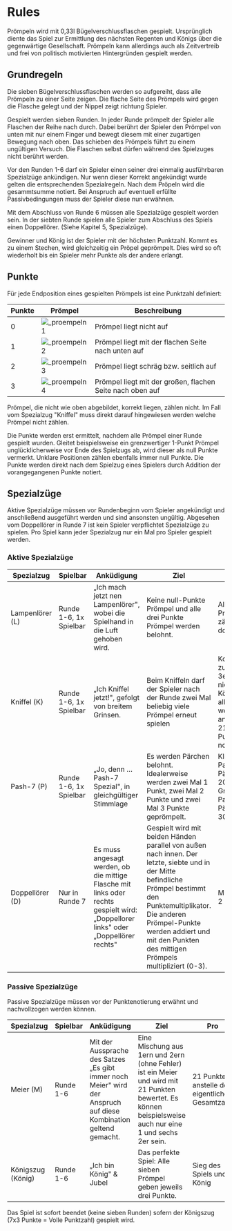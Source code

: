 # Rules

Prömpeln wird mit 0,33l Bügelverschlussflaschen gespielt.
Ursprünglich diente das Spiel zur Ermittlung des nächsten Regenten und Königs über die gegenwärtige Gesellschaft.
Prömpeln kann allerdings auch als Zeitvertreib und frei von politisch motivierten Hintergründen gespielt werden.

## Grundregeln

Die sieben Bügelverschlussflaschen werden so aufgereiht, dass alle Prömpeln zu einer Seite zeigen.
Die flache Seite des Prömpels wird gegen die Flasche gelegt und der Nippel zeigt richtung Spieler.

Gespielt werden sieben Runden. In jeder Runde prömpelt der Spieler alle Flaschen der Reihe nach durch.
Dabei berührt der Spieler den Prömpel von unten mit nur einem Finger und bewegt diesem mit einer zugartigen Bewegung nach oben.
Das schieben des Prömpels führt zu einem ungültigen Versuch. Die Flaschen selbst dürfen während des Spielzuges nicht berührt werden.

Vor den Runden 1-6 darf ein Spieler einen seiner drei einmalig ausführbaren Spezialzüge ankündigen.
Nur wenn dieser Korrekt angekündigt wurde gelten die entsprechenden Spezialregeln.
Nach dem Pröpeln wird die gesammtsumme notiert.
Bei Anspruch auf eventuell erfüllte Passivbedingungen muss der Spieler diese nun erwähnen.

Mit dem Abschluss von Runde 6 müssen alle Spezialzüge gespielt worden sein.
In der siebten Runde spielen alle Spieler zum Abschluss des Spiels einen Doppellörer. (Siehe Kapitel 5, Spezialzüge).

Gewinner und König ist der Spieler mit der höchsten Punktzahl.
Kommt es zu einem Stechen, wird gleichzeitig ein Pröpel geprömpelt.
Dies wird so oft wiederholt bis ein Spieler mehr Punkte als der andere erlangt.

## Punkte

Für jede Endposition eines gespielten Prömpels ist eine Punktzahl definiert:

| Punkte   | Prömpel                         | Beschreibung                                              |
|----------|---------------------------------|-----------------------------------------------------------|
| 0 | ![_proempeln1](_proempeln1.png) | Prömpel liegt nicht auf                                   |
| 1 | ![_proempeln2](_proempeln2.png) | Prömpel liegt mit der flachen Seite nach unten auf        |
| 2 | ![_proempeln3](_proempeln3.png) | Prömpel liegt schräg bzw. seitlich auf                    |
| 3 | ![_proempeln4](_proempeln4.png) | Prömpel liegt mit der großen, flachen Seite nach oben auf |

Prömpel, die nicht wie oben abgebildet, korrekt liegen, zählen nicht.
Im Fall vom Spezialzug "Kniffel" muss direkt darauf hingewiesen werden welche Prömpel nicht zählen.

Die Punkte werden erst ermittelt, nachdem alle Prömpel einer Runde gespielt wurden.
Gleitet beispielsweise ein grenzwertiger 1-Punkt Prömpel unglücklicherweise vor Ende des Spielzugs ab, wird dieser als null Punkte vermerkt.
Unklare Positionen zählen ebenfalls immer null Punkte.
Die Punkte werden direkt nach dem Spielzug eines Spielers durch Addition der vorangegangenen Punkte notiert.

## Spezialzüge

Aktive Spezialzüge müssen vor Rundenbeginn vom Spieler angekündigt und anschließend ausgeführt werden und sind ansonsten ungültig.
Abgesehen vom Doppellörer in Runde 7 ist kein Spieler verpflichtet Spezialzüge zu spielen.
Pro Spiel kann jeder Spezialzug nur ein Mal pro Spieler gespielt werden.

### Aktive Spezialzüge

| Spezialzug      | Spielbar               | Anküdigung                                                                                                                         | Ziel                                                                                                                                                                                                                                                              | Pro                                                                                                    | Con                             |
|-----------------|------------------------|------------------------------------------------------------------------------------------------------------------------------------|-------------------------------------------------------------------------------------------------------------------------------------------------------------------------------------------------------------------------------------------------------------------|--------------------------------------------------------------------------------------------------------|---------------------------------|
| Lampenlörer (L) | Runde 1-6, 1x Spielbar | „Ich mach jetzt nen Lampenlörer", wobei die Spielhand in die Luft gehoben wird.                                                    | Keine null-Punkte Prömpel und alle drei Punkte Prömpel werden belohnt.                                                                                                                                                                                            | Alle 3er Prömpel zählen doppelt                                                                        | Alle 0er Prömpel zählen minus 3 |
| Kniffel (K)     | Runde 1-6, 1x Spielbar | „Ich Kniffel jetzt!", gefolgt von breitem Grinsen.                                                                                 | Beim Kniffeln darf der Spieler nach der Runde zwei Mal beliebig viele Prömpel erneut spielen                                                                                                                                                                      | Kommt es zu sieben 3ern gilt nicht der Königszug; allerdings werden anstelle von 21, 30 Punkte notiert | N/A, alle Punkte zählen         |
| Pash-7 (P)      | Runde 1-6, 1x Spielbar | „Jo, denn … Pash-7 Spezial", in gleichgültiger Stimmlage                                                                           | Es werden Pärchen belohnt. Idealerweise werden zwei Mal 1 Punkt, zwei Mal 2 Punkte und zwei Mal 3 Punkte geprömpelt.                                                                                                                                                                                               | Kleiner Pasch: 2 Pärchen = 20 Punkte; Großer Pasch: 3 Pärchen = 30 Punkte      | N/A, alle Punkte zählen         |
| Doppellörer (D) | Nur in Runde 7         | Es muss angesagt werden, ob die mittige Flasche mit links oder rechts gespielt wird: „Doppellorer links" oder „Doppellörer rechts" | Gespielt wird mit beiden Händen parallel von außen nach innen. Der letzte, siebte und in der Mitte befindliche Prömpel bestimmt den Punktemultiplikator. Die anderen Prömpel-Punkte werden addiert und mit den Punkten des mittigen Prömpels multipliziert (0-3). | Mulitplikator 2 bzw 3                                                                                  | Mulitplikator 0 macht diese Runde Punktelos          |

### Passive Spezialzüge

Passive Spezialzüge müssen vor der Punktenotierung erwähnt und nachvollzogen werden können.

| Spezialzug        | Spielbar  | Anküdigung                                                                                                        | Ziel                                                                                                                                                       | Pro                                             |
|-------------------|-----------|-------------------------------------------------------------------------------------------------------------------|------------------------------------------------------------------------------------------------------------------------------------------------------------|-------------------------------------------------|
| Meier  (M)        | Runde 1-6 | Mit der Aussprache des Satzes „Es gibt immer noch Meier" wird der Anspruch auf diese Kombination geltend gemacht. | Eine Mischung aus 1ern und 2ern (ohne Fehler) ist ein Meier und wird mit 21 Punkten bewertet. Es können beispielsweise auch nur eine 1 und sechs 2er sein. | 21 Punkte anstelle der eigentlichen Gesamtzahl. |
| Königszug (König) | Runde 1-6 | „Ich bin König" & Jubel                                                                                           | Das perfekte Spiel: Alle sieben Prömpel geben jeweils drei Punkte.                                                                                         | Sieg des Spiels und König                       |

Das Spiel ist sofort beendet (keine sieben Runden) sofern der Königszug (7x3 Punkte = Volle Punktzahl) gespielt wird.
